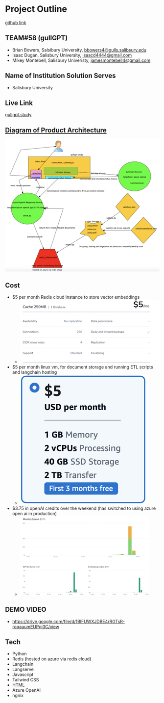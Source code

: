 # Project Outline

[github link](https://github.com/idugan100/gullGPT)

## TEAM#58 (gullGPT)

- Brian Bowers, Salsibury University, bbowers4@gulls.salibsury.edu
- Isaac Dugan, Salisbury University, isaacd4444@gmail.com
- Mikey Montebell, Salisbury Univeristy, jamesmontebell4@gmail.com

## Name of Institution Solution Serves

- Salisbury University

## Live Link

[gullgpt.study](http://gullgpt.study)

## [Diagram of Product Architecture](./documentation/documentation.md)

![alt text](./documentation/architecture.png)

## Cost

- $5 per month Redis cloud instance to store vector embeddings
  - ![alt text](./documentation/redis_cost.png)
- $5 per month linux vm, for document storage and running ETL scripts and langchain hosting
  - ![alt text](./documentation/vm_cost.png)
- $3.75 in openAI credits over the weekend (has switched to using azure open ai in production)
  - ![alt text](./documentation/openAI_cost.png)

## DEMO VIDEO

- https://drive.google.com/file/d/1BlFUWXJDBE4rRGTsR-roqauumEUPqi3C/view

## Tech

- Python
- Redis (hosted on azure via redis cloud)
- Langchain
- Langserve
- Javascript
- Tailwind CSS
- HTML
- Azure OpenAI
- ngnix
